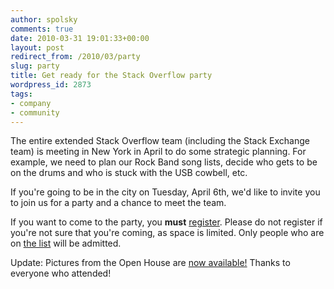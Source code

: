 ```yaml
---
author: spolsky
comments: true
date: 2010-03-31 19:01:33+00:00
layout: post
redirect_from: /2010/03/party
slug: party
title: Get ready for the Stack Overflow party
wordpress_id: 2873
tags:
- company
- community
---
```


The entire extended Stack Overflow team (including the Stack Exchange team) is meeting in New York in April to do some strategic planning. For example, we need to plan our Rock Band song lists, decide who gets to be on the drums and who is stuck with the USB cowbell, etc.

If you're going to be in the city on Tuesday, April 6th, we'd like to invite you to join us for a party and a chance to meet the team.

If you want to come to the party, you **must** [register](http://spreadsheets.google.com/viewform?formkey=dFJVYTV2RWV5VUtvRjg5Q1VleEd2T0E6MA). Please do not register if you're not sure that you're coming, as space is limited. Only people who are on [the list](http://spreadsheets.google.com/viewform?formkey=dFJVYTV2RWV5VUtvRjg5Q1VleEd2T0E6MA) will be admitted.

Update: Pictures from the Open House are [now available!](http://picasaweb.google.com/liz.gordon/StackOverflowOpenHouse4610?authkey=Gv1sRgCNfrsfaKkvzxhgE) Thanks to everyone who attended!
